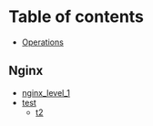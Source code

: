 # Table of contents

* [Operations](README.md)

## Nginx

* [nginx\_level\_1](nginx/untitled.md)
* [test](nginx/test/README.md)
  * [t2](nginx/test/t2.md)

